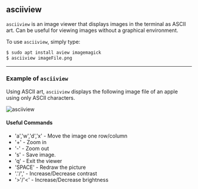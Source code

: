 asciiview
-------
`asciiview` is an image viewer that displays images in the terminal as ASCII art. Can be useful for viewing images without a graphical environment.

To use `asciiview`, simply type:
~~~ bash
$ sudo apt install aview imagemagick
$ asciiview imageFile.png
~~~

---

### Example of `asciiview`

Using ASCII art, `asciiview` displays the following image file of an apple using
only ASCII characters.

![asciiview](https://pbs.twimg.com/media/AlKjKKfCAAAlsNl.jpg)

#### Useful Commands
- 'a','w','d','x' - Move the image one row/column
- '+' - Zoom in
- '-' - Zoom out
- 's' - Save image.
- 'q' - Exit the viewer
- 'SPACE' - Redraw the picture
- '.'/',' - Increase/Decrease contrast
- '>'/'<' - Increase/Decrease brightness

